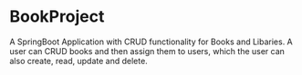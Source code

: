 # BookProject
A SpringBoot Application with CRUD functionality for Books and Libaries. A user can CRUD books and then assign them to users, which the user can also create, read, update and delete.
